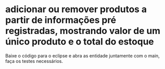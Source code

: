 # adicionar ou remover produtos a partir de informações pré registradas, mostrando valor de um único produto e o total do estoque
Baixe o código para o eclipse e abra as entidade juntamente com o main, faça os testes necessários.
